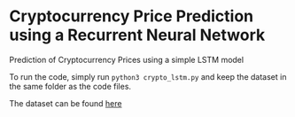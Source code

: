 # Cryptocurrency Price Prediction using a Recurrent Neural Network
Prediction of Cryptocurrency Prices using a simple LSTM model

To run the code, simply run `python3 crypto_lstm.py` and keep the dataset in the same folder as the code files.

The dataset can be found [here](https://www.kaggle.com/datasets/sudalairajkumar/cryptocurrencypricehistory)
